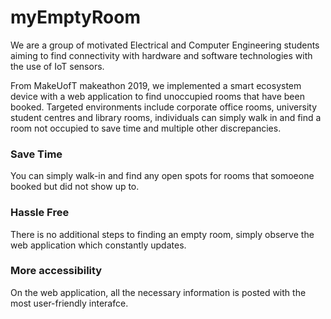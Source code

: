 # myEmptyRoom

We are a group of motivated Electrical and Computer Engineering students aiming to find connectivity with hardware and software technologies with the use of IoT sensors.

From MakeUofT makeathon 2019, we implemented a smart ecosystem device with a web application to find unoccupied rooms that have been booked. Targeted environments include corporate office rooms, university student centres and library rooms, individuals can simply walk in and find a room not occupied to save time and multiple other discrepancies.

### Save Time
You can simply walk-in and find any open spots for rooms that somoeone booked but did not show up to.

### Hassle Free
There is no additional steps to finding an empty room, simply observe the web application which constantly updates.

### More accessibility
On the web application, all the necessary information is posted with the most user-friendly interafce.
